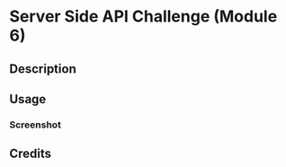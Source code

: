 # Server Side API Challenge (Module 6)

## Description

<!-- -This project aimed to add functionality to a password generating webpage. -->

<!-- -Using the provided starter code, prompts were added to request input from the user in order to determine password length and character type(s). -->

<!-- -Each input was stored as a variable to be called upon later in determining the appropriate function(s) to generate an acceptable password. -->

<!-- -User input is validated, and a specific function is called to create a password that meets the desired criteria (unfinished). -->

<!-- -The final password is generated, and will appear in the text area of the "Your Secure Password" box (unfinished). -->

## Usage

<!-- https://anuffisenough.github.io/Challenge_Module_3/ -->

### Screenshot

<!-- ![screenshot of module 3 challenge](Assets/images/Screenshot.png) -->

## Credits

<!-- ![Mdn web docs tutorial on Window Prompts] https://developer.mozilla.org/en-US/docs/Web/API/Window/prompt -->

<!-- ![Mdn web docs tutorial on Commands] https://developer.mozilla.org/en-US/docs/Web/API/Window/confirm -->




